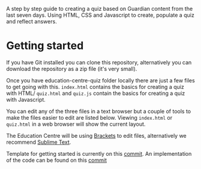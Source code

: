 
A step by step guide to creating a quiz based on Guardian content from the last seven days.
Using HTML, CSS and Javascript to create, populate a quiz and reflect answers.

Getting started
==============

If you have Git installed you can clone this repository, alternatively you can download the repository as a zip file (it's very small).

Once you have education-centre-quiz folder locally there are just a few files to get going with this. 
`index.html` contains the basics for creating a quiz with HTML/
`quiz.html` and `quiz.js` contain the basics for creating a quiz with Javascript.

You can edit any of the three files in a text browser but a couple of tools to make the files easier to edit are listed below. Viewing `index.html` or `quiz.html` in a web browser will show the current layout.

The Education Centre will be using [Brackets](http://brackets.io/) to edit files, alternatively we recommend [Sublime Text](http://www.sublimetext.com/).

Template for getting started is currently on this [commit](https://github.com/guardian/education-centre-quiz/tree/24770847eba73ab4693dfd62ca1e5979b0a5a446).
An implementation of the code can be found on this [commit](https://github.com/guardian/education-centre-quiz/tree/bd48ab5394b249f59416521c4885731a4769a804)
